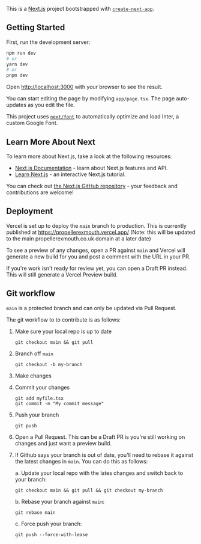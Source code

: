 This is a [Next.js](https://nextjs.org/) project bootstrapped with [`create-next-app`](https://github.com/vercel/next.js/tree/canary/packages/create-next-app).

## Getting Started

First, run the development server:

```bash
npm run dev
# or
yarn dev
# or
pnpm dev
```

Open [http://localhost:3000](http://localhost:3000) with your browser to see the result.

You can start editing the page by modifying `app/page.tsx`. The page auto-updates as you edit the file.

This project uses [`next/font`](https://nextjs.org/docs/basic-features/font-optimization) to automatically optimize and load Inter, a custom Google Font.

## Learn More About Next

To learn more about Next.js, take a look at the following resources:

- [Next.js Documentation](https://nextjs.org/docs) - learn about Next.js features and API.
- [Learn Next.js](https://nextjs.org/learn) - an interactive Next.js tutorial.

You can check out [the Next.js GitHub repository](https://github.com/vercel/next.js/) - your feedback and contributions are welcome!

## Deployment

Vercel is set up to deploy the `main` branch to production. This is currently published at https://propellerexmouth.vercel.app/ (Note: this will be updated to the main propellerexmouth.co.uk domain at a later date)

To see a preview of any changes, open a PR against `main` and Vercel will generate a new build for you and post a comment with the URL in your PR. 

If you're work isn't ready for review yet, you can open a Draft PR instead. This will still generate a Vercel Preview build.

## Git workflow

`main` is a protected branch and can only be updated via Pull Request.

The git workflow to to contribute is as follows:

1. Make sure your local repo is up to date
    ```
    git checkout main && git pull
    ```
1. Branch off `main`
    ```
    git checkout -b my-branch
    ```
1. Make changes

1. Commit your changes
    ```
    git add myfile.tsx
    git commit -m "My commit message"
    ```

1. Push your branch
    ```
    git push
    ```
1. Open a Pull Request. This can be a Draft PR is you're still working on changes and just want a preview build.

1. If Github says your branch is out of date, you'll need to rebase it against the latest changes in `main`. You can do this as follows:
    
    a. Update your local repo with the lates changes and switch back to your branch:
    ```
    git checkout main && git pull && git checkout my-branch
    ```

    b. Rebase your branch against `main`:
    ```
    git rebase main
    ```

    c. Force push your branch:
    ```
    git push --force-with-lease
    ```




